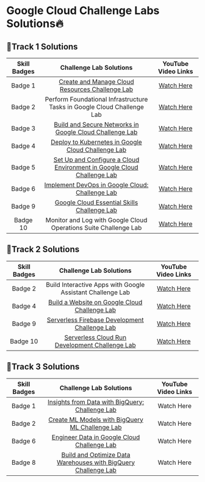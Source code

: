 # Google Cloud Challenge Labs Solutions🔥

## 📌Track 1 Solutions

|  Skill Badges  | Challenge Lab Solutions  |  YouTube Video Links  |
|:--------------:|:------------------------:|:---------------------:|
|  Badge 1  |  [Create and Manage Cloud Resources Challenge Lab](https://github.com/kishanrajput23/Google-Cloud-Challenge-Labs/blob/main/Create%20and%20Manage%20Cloud%20Resources%20Challenge%20Lab.txt)  |  [Watch Here](https://www.youtube.com/watch?v=-HqWZetKL-4)  |
|  Badge 2  |  Perform Foundational Infrastructure Tasks in Google Cloud Challenge Lab  |  [Watch Here](https://cutt.ly/PHA95O3)  |
|  Badge 3  |  [Build and Secure Networks in Google Cloud Challenge Lab](https://github.com/kishanrajput23/Google-Cloud-Challenge-Labs/blob/main/Build%20and%20Secure%20Networks%20in%20Google%20Cloud%20Challenge%20Lab.txt)  |  [Watch Here](https://www.youtube.com/watch?v=LacQs_lHZPY)  |
|  Badge 4  |  [Deploy to Kubernetes in Google Cloud Challenge Lab](https://github.com/kishanrajput23/Google-Cloud-Challenge-Labs/blob/main/Deploy%20to%20Kubernetes%20in%20Google%20Cloud%20Challenge%20Lab.txt)  |  [Watch Here](https://www.youtube.com/watch?v=7w8uKwVNBo8)  |
|  Badge 5  |  [Set Up and Configure a Cloud Environment in Google Cloud Challenge Lab](https://github.com/kishanrajput23/Google-Cloud-Challenge-Labs/blob/main/Set%20Up%20and%20Configure%20a%20Cloud%20Environment%20in%20Google%20Cloud%20Challenge%20Lab.txt)  |  [Watch Here](https://www.youtube.com/watch?v=UN4vI0zFRa0)  |
|  Badge 6  |  [Implement DevOps in Google Cloud: Challenge Lab](https://github.com/kishanrajput23/Google-Cloud-Challenge-Labs/blob/main/Implement%20DevOps%20in%20Google%20Cloud:%20Challenge%20Lab.txt)  |  [Watch Here](https://cutt.ly/QHA9gHB)  |
|  Badge 9  |  [Google Cloud Essential Skills Challenge Lab](https://github.com/kishanrajput23/Google-Cloud-Challenge-Labs/blob/main/Google%20Cloud%20Essential%20Skills%20Challenge%20Lab.txt)  |  [Watch Here](https://cutt.ly/4HA8acA)  |
|  Badge 10  |  Monitor and Log with Google Cloud Operations Suite Challenge Lab  |  [Watch Here](https://cutt.ly/lHGQoX1)  |

## 📌Track 2 Solutions

|  Skill Badges  | Challenge Lab Solutions  |  YouTube Video Links  |
|:--------------:|:------------------------:|:---------------------:|
|  Badge 2  |  Build Interactive Apps with Google Assistant Challenge Lab  |  [Watch Here](https://cutt.ly/AHA3AYz)  |
|  Badge 4  |  [Build a Website on Google Cloud Challenge Lab](https://github.com/kishanrajput23/Google-Cloud-Challenge-Labs/blob/main/Build%20a%20Website%20on%20Google%20Cloud:%20Challenge%20Lab.md)  |  [Watch Here](https://cutt.ly/8HJWWH3)  |
|  Badge 9  |  [Serverless Firebase Development Challenge Lab](https://github.com/kishanrajput23/Google-Cloud-Challenge-Labs/blob/main/Serverless%20Firebase%20Development%20Challenge%20Lab.md)  |  [Watch Here](https://cutt.ly/OHGJgbz)  |
|  Badge 10  |  [Serverless Cloud Run Development Challenge Lab](https://github.com/kishanrajput23/Google-Cloud-Challenge-Labs/blob/main/Serverless%20Cloud%20Run%20Development%20Challenge%20Lab.md)  |  [Watch Here](https://cutt.ly/oHGJL0M)  |

## 📌Track 3 Solutions

|  Skill Badges  | Challenge Lab Solutions  |  YouTube Video Links  |
|:--------------:|:------------------------:|:---------------------:|
|  Badge 1  |  [Insights from Data with BigQuery: Challenge Lab](https://github.com/kishanrajput23/Google-Cloud-Challenge-Labs/blob/main/Insights%20from%20Data%20with%20BigQuery%20Challenge%20Lab.md)  |  Watch Here  |
|  Badge 2  |  [Create ML Models with BigQuery ML Challenge Lab](https://github.com/kishanrajput23/Google-Cloud-Challenge-Labs/blob/main/Create%20ML%20Models%20with%20BigQuery%20ML%20Challenge%20Lab.md)  |  Watch Here  |
|  Badge 6  |  [Engineer Data in Google Cloud Challenge Lab](https://github.com/kishanrajput23/Google-Cloud-Challenge-Labs/blob/main/Engineer%20Data%20in%20Google%20Cloud%20Challenge%20Lab.md)  |  Watch Here  |
|  Badge 8  |  [Build and Optimize Data Warehouses with BigQuery Challenge Lab](https://github.com/kishanrajput23/Google-Cloud-Challenge-Labs/blob/main/Build%20and%20Optimize%20Data%20Warehouses%20with%20BigQuery%20Challenge%20Lab.md)  |  Watch Here  |
